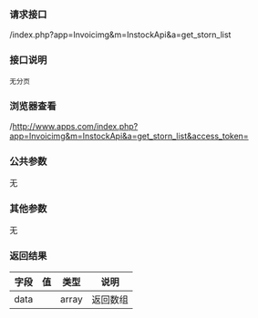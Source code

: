 ### **请求接口**
/index.php?app=Invoicimg&m=InstockApi&a=get_storn_list

### **接口说明**
`无分页`


### **浏览器查看**
/http://www.apps.com/index.php?app=Invoicimg&m=InstockApi&a=get_storn_list&access_token=

### **公共参数** 
无
### **其他参数**
无

### **返回结果**
|字段       |值             |类型    |说明           |
| --------- |--------      |--------|--------       |
|data      |         | array |返回数组 |

